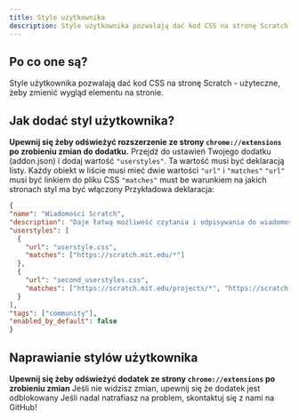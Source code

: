 ```yaml
---
title: Style użytkownika
description: Style użytkownika pozwalają dać kod CSS na stronę Scratch - użyteczne, żeby zmienić wygląd elementu na stronie.
---
```

## Po co one są?
Style użytkownika pozwalają dać kod CSS na stronę Scratch - użyteczne, żeby zmienić wygląd elementu na stronie.

## Jak dodać styl użytkownika?
**Upewnij się żeby odświeżyć rozszerzenie ze strony `chrome://extensions` po zrobieniu zmian do dodatku.**
Przejdź do ustawień Twojego dodatku (addon.json) i dodaj wartość `"userstyles"`. Ta wartość musi być deklaracją listy.
Każdy obiekt w liście musi mieć dwie wartości `"url"` i `"matches"`
`"url"` musi być linkiem do pliku CSS
`"matches"` must be warunkiem na jakich stronach styl ma być włączony
Przykładowa deklaracja:
```json
{
"name": "Wiadomości Scratch",
"description": "Daje łatwą możliwość czytania i odpisywania do wiadomości",
"userstyles": [
  {
    "url": "userstyle.css",
    "matches": ["https://scratch.mit.edu/*"]
  },
  {
    "url": "second_userstyles.css",
    "matches": ["https://scratch.mit.edu/projects/*", "https://scratch.mit.edu/users/*"]
  }
],
"tags": ["community"],
"enabled_by_default": false
}
```

## Naprawianie stylów użytkownika
**Upewnij się żeby odświeżyć dodatek ze strony `chrome://extensions` po zrobieniu zmian** 
Jeśli nie widzisz zmian, upewnij się że dodatek jest odblokowany 
Jeśli nadal natrafiasz na problem, skontaktuj się z nami na GitHub!
